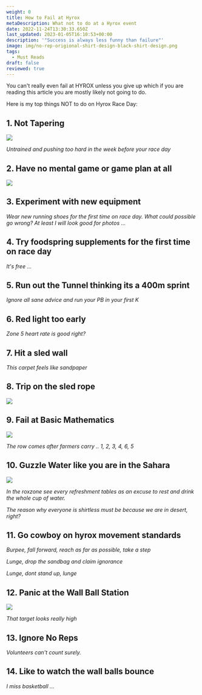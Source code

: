 ```yaml
---
weight: 0
title: How to Fail at Hyrox
metaDescription: What not to do at a Hyrox event
date: 2022-11-24T13:30:33.650Z
last_updated: 2023-01-05T16:10:53+00:00
description: '"Success is always less funny than failure"'
image: img/no-rep-origional-shirt-design-black-shirt-design.png
tags:
  - Must Reads
draft: false
reviewed: true
---
```

You can't really even fail at HYROX unless you give up which if you are reading this article you are mostly likely not going to do. 

Here is my top things NOT to do on Hyrox Race Day: 

## **1. Not Tapering**

<div class="img-m">

![](img/screenshot-2023-01-05-at-14.48.09.png)

</div>

*Untrained and pushing too hard in the week before your race day*

## **2. Have no mental game or game plan at all**

<div class="img-m">

![](img/screenshot-2023-01-05-at-14.45.46.png)

</div>

## **3. Experiment with new equipment**

*Wear new running shoes for the first time on race day. What could possible go wrong? At least I will look good for photos ...*

## **4. Try foodspring supplements for the first time on race day**

 *It's free ...*

## **5. Run out the Tunnel thinking its a 400m sprint**

*Ignore all sane advice and run your PB in your first K*

## **6. Red light too early**

*Zone 5 heart rate is good right?*

## 7. **Hit a sled wall**

*This carpet feels like sandpaper*

## 8. **Trip on the sled rope**

![](img/rope-feet.jpeg)

## 9. **Fail at Basic Mathematics**

![](img/8629_20221119_080602_259486466_socialmedia.jpg)

*The row comes after farmers carry .. 1, 2, 3, 4, 6, 5*

## 10. **Guzzle Water like you are in the Sahara**

![](img/8629_20221119_210308_259538092_original.jpg)

*In the roxzone see every refreshment tables as an excuse to rest and drink the whole cup of water.*

*The reason why everyone is shirtless must be because we are in desert, right?*

## 11. **Go cowboy on hyrox movement standards**

*Burpee, fall forward, reach as far as possible, take a step*

*Lunge, drop the sandbag and claim ignorance*

*Lunge, dont stand up, lunge*

## 12. **Panic at the Wall Ball Station**

![](img/wallball-bang.jpg)

*That target looks really high*

## 13. **Ignore No Reps**

*Volunteers can't count surely.*

## 14. **Like to watch the wall balls bounce**

*I miss basketball ...*
